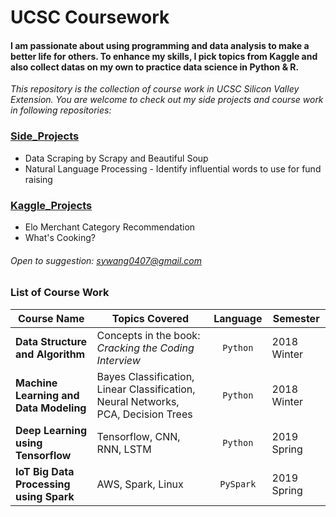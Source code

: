 # UCSC Coursework

#### I am passionate about using programming and data analysis to make a better life for others. To enhance my skills, I pick topics from Kaggle and also collect datas on my own to practice data science in Python & R.

*This repository is the collection of course work in UCSC Silicon Valley Extension. You are welcome to check out my side projects and course work in following repositories:*

### [Side_Projects](https://github.com/hsing-yi-wang/Side_Projects)
  * Data Scraping by Scrapy and Beautiful Soup
  * Natural Language Processing - Identify influential words to use for fund raising 
### [Kaggle_Projects](https://github.com/hsing-yi-wang/Kaggle_Projects)
  * Elo Merchant Category Recommendation
  * What's Cooking?

###### Open to suggestion: sywang0407@gmail.com

### List of Course Work

|Course Name         |Topics Covered             |Language         |Semester    |
|--------------------|---------------------------|:---------------:|------------|
|**Data Structure and Algorithm** |Concepts in the book: *Cracking the Coding Interview* |`Python`|2018 Winter|
|**Machine Learning and Data Modeling**  |Bayes Classification, Linear Classification, Neural Networks, PCA, Decision Trees |`Python`|2018 Winter|
|**Deep Learning using Tensorflow**  |Tensorflow, CNN, RNN, LSTM|`Python`|2019 Spring|
|**IoT Big Data Processing using Spark**  |AWS, Spark, Linux|`PySpark`|2019 Spring|
